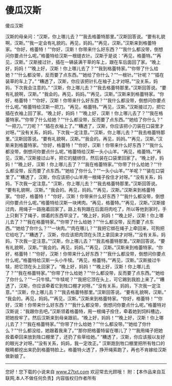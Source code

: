 # 傻瓜汉斯

傻瓜汉斯 

汉斯的母亲问：“汉斯，你上哪儿去？”“我去格蕾特那里。”汉斯回答说。“要有礼貌啊，汉斯。”“我一定会有礼貌的。再见，妈妈。”“再见，汉斯。”汉斯来到格蕾特家。“你好，格蕾特！”“你好，汉斯！你带来什么好东西？”“我什么都没带，倒想问你要点什么呢。”格蕾特给汉斯一根缝衣针。汉斯于是说：“再见，格蕾特。”“再见，汉斯。” 
汉斯接过针，插在一辆装满干草的车上，跟在车后面回了家。“晚上好，妈妈！”“晚上好，汉斯！你上哪儿去了？”“我到格蕾特家。”“你带了什么给她？”“什么都没带，反而要了点东西。”“她给了你什么？”“一根针。”“针呢？”“插在装草的车上了。” 
“糟透了，汉斯，你应该把针扎在袖子上才对呀。”“没关系，妈妈，下次我会注意的。” 
“汉斯，你上哪儿去？”“我去格蕾特那里。”汉斯回答说。“要有礼貌啊，汉斯。” 
“我会的。再见，妈妈。”“再见，汉斯。”汉斯来到格蕾特家。“你好，格蕾特！”“你好，汉斯！你带来什么好东西？”“我什么都没带，倒想问你要点什么呢。”格蕾特给汉斯一把刀。“再见，格蕾特。”“再见，汉斯。”汉斯接过刀，把它插在衣袖上回了家。“晚上好，妈妈！”“晚上好，汉斯！你上哪儿去了？”“我在格蕾特家。”“你带了什么给她？”“什么都没带，反而要了点东西。”“她给了你什么？” 
“一把刀。”“刀呢？” 
“插在衣袖上了。”“糟透了，汉斯，你应该把小刀装在口袋里才对呀。”“没有关系，妈妈，下次我一定注意。”“汉斯，你上哪儿去？”“我去格蕾特那里。”汉斯回答说。“要有礼貌啊，汉斯。”“我会的。再见，妈妈。”“再见，汉斯。”汉斯来到格蕾特家。“你好，格蕾特！”“你好，汉斯！你带来什么好东西？”“我什么都没带，倒想问你要点什么呢。”格蕾特给汉斯一头小山羊。“再见，格蕾特。”“再见，汉斯。”汉斯接过山羊，把它的腿绑住，然后装在口袋里回家了。“晚上好，妈妈！”“晚上好，汉斯！你上哪儿去了？”“我在格蕾特家。”“你带了什么给她？”“什么都没带，反而要了点东西。”“她给了你什么？”“一头小山羊。”“羊呢？”“装在口袋里了。”“糟透了，汉斯，你应该把小山羊用一根绳子拴住才对呀。” 
“没有关系，妈妈，下次我一定注意。” 
“汉斯，你上哪儿去？”“我去格蕾特那里。”汉斯回答说。 
“要有礼貌啊，汉斯。” 
“我会的。再见，妈妈。”“再见，汉斯。”汉斯来到格蕾特家。“你好，格蕾特！” 
“你好，汉斯！你带来什么好东西？”“我什么都没带，倒想问你要点什么呢。”格蕾特给汉斯一块烤肉。“再见，格蕾特。”“再见，汉斯。”汉斯接过肉，用绳子一路拖着回家了。路上有狗跟在后面将肉吃了，所以等他到家时，手上只剩下了绳子，绑着的东西早没了。“晚上好，妈妈！”“晚上好，汉斯！你上哪儿去了？”“我在格蕾特家。”“你带了什么给她？”“什么都没带，反而要了点东西。”“她给了你什么？”“一块肉。”“肉在哪儿？”“我把它绑在绳子上牵回来，可狗把它给吃了。”“糟透了，汉斯，你应该把肉顶在头顶上拿回来才对呀。”“没有关系，妈妈，下次我一定注意。”“汉斯，你上哪儿去？”“我去格蕾特那里。”汉斯回答说。“要有礼貌啊，汉斯。”“我会的。再见，妈妈。”“再见，汉斯。”汉斯来到格蕾特家。“你好，格蕾特！”“你好，汉斯！你带来什么好东西？”“我什么都没带，倒想问你要点什么呢。”格蕾特给汉斯一头小牛犊。“再见，格蕾特。”“再见，汉斯。”汉斯接过牛犊，把它顶在头上回家了。“晚上好，妈妈！”“晚上好，汉斯！你上哪儿去了？”“我在格蕾特家。”“你带了什么给她？”“什么都没带，反而要了点东西。”“她给了你什么？”“一只牛犊。”“牛犊呢？”“我把它顶在头上，可它踢到我脸上来了。”“糟透了，汉斯，你应该牵着它到牲口棚才对呀。” 
“没有关系，妈妈，下次我一定注意。” 
“汉斯，你上哪儿去？”“我去格蕾特那里。”汉斯回答说。“要有礼貌啊，汉斯。” 
“我会的。再见，妈妈。”“再见，汉斯。”汉斯来到格蕾特家。“你好，格蕾特！”“你好，汉斯！你带来什么好东西？”“我什么都没带，倒想问你要点什么呢。”格蕾特对汉斯说：“我跟你去吧。”汉斯领着格蕾特，用一根绳子拴住，牵着她到饲料槽边，把她拴牢了。然后汉斯来到母亲跟前。“晚上好，妈妈！”“晚上好，汉斯！你上哪儿去了？”“我在格蕾特家。”“你带了什么给她？”“什么都没带。”“她给了你什么？”“什么都没给，她跟着我来了。”“那你把格蕾特留在哪儿了？”“我用绳子把她拴着牵回来放到牲口棚里了，还扔了些草给她。” 
“糟透了，汉斯，你应该报以友好的眼光才对呀。”“没有关系，妈妈，我一定改正。” 
汉斯跑到牲口棚里把所有牲口的眼睛都挖出来扔到格蕾特脸上。格蕾特火透了，挣开绳索跑了，再也不肯嫁给汉斯做新娘了。 

                  
--------------------
您好！您下载的小说来自 www.27txt.com 欢迎常去光顾哦！
附：【本作品来自互联网,本人不做任何负责】内容版权归作者所有